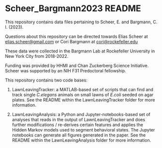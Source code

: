 # Scheer_Bargmann2023 README

This repository contains data files pertaining to Scheer, E. and Bargmann, C. I. (2023). 

Questions about this repository can be directed towards Elias Scheer at elias.scheer@gmail.com or Cori Bargmann at cori@rockefeller.edu 

These data were collected in the Bargmann Lab at Rockefeller University in New York City from 2018-2022.

Funding was provided by HHMI and Chan Zuckerberg Science Initiative. Scheer was supported by an NIH F31 Predoctoral fellowship.

This repository contains two code bases:

1) LawnLeavingTracker: a MATLAB-based set of scripts that can find and track single *C.elegans* animals on small lawns of *E.coli* seeded on agar plates. See the README within the LawnLeavingTracker folder for more information.

2) LawnLeavingAnalysis: a Python and Jupyter-notebooks-based set of analyses that reads in the output of LawnLeavingTracker and does further modifications / re-derives certain features and applies the Hidden Markov models used to segment behavioral states. The Jupyter notebooks can generate all figures generated in the paper. See the README within the LawnLeavingAnalysis folder for more information.
